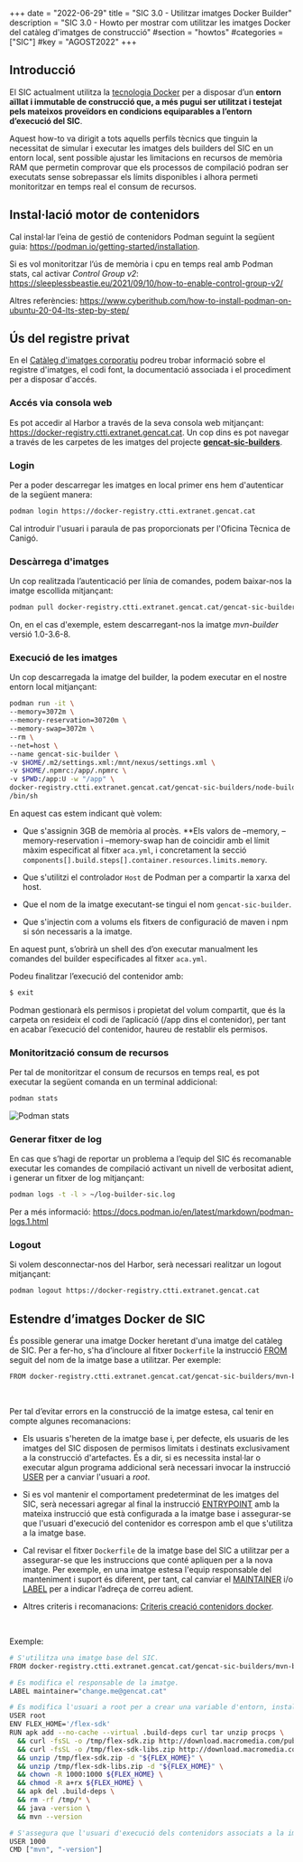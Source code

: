 +++
date        = "2022-06-29"
title       = "SIC 3.0 - Utilitzar imatges Docker Builder"
description = "SIC 3.0 - Howto per mostrar com utilitzar les imatges Docker del catàleg d'imatges de construcció"
#section     = "howtos"
#categories  = ["SIC"]
#key        = "AGOST2022"
+++

## Introducció

El SIC actualment utilitza la [tecnologia Docker](https://www.docker.com/) per a disposar d’un **entorn aïllat i immutable
de construcció que, a més pugui ser utilitzat i testejat pels mateixos proveïdors en condicions equiparables a
l’entorn d’execució del SIC**.

Aquest how-to va dirigit a tots aquells perfils tècnics que tinguin la necessitat de simular i executar les
imatges dels builders del SIC en un entorn local, sent possible ajustar les limitacions en recursos de memòria
RAM que permetin comprovar que els processos de compilació podran ser executats sense sobrepassar els límits
disponibles i alhora permeti monitoritzar en temps real el consum de recursos.

## Instal·lació motor de contenidors

Cal instal·lar l’eina de gestió de contenidors Podman seguint la següent guia:
https://podman.io/getting-started/installation.

Si es vol monitoritzar l’ús de memòria i cpu en temps real amb Podman stats, cal activar *Control Group v2*:
https://sleeplessbeastie.eu/2021/09/10/how-to-enable-control-group-v2/

Altres referències:
https://www.cyberithub.com/how-to-install-podman-on-ubuntu-20-04-lts-step-by-step/

## Ús del registre privat

En el [Catàleg d'imatges corporatiu](/sic30-serveis/cataleg-imatges/) podreu trobar informació sobre el registre
d'imatges, el codi font, la documentació associada i el procediment per a disposar d'accés.

### Accés via consola web

Es pot accedir al Harbor a través de la seva consola web mitjançant: <https://docker-registry.ctti.extranet.gencat.cat>.
Un cop dins es pot navegar a través de les carpetes de les imatges del projecte
[**gencat-sic-builders**](https://docker-registry.ctti.extranet.gencat.cat/harbor/projects/129/repositories).

### Login

Per a poder descarregar les imatges en local primer ens hem d'autenticar de la següent manera:

```bash
podman login https://docker-registry.ctti.extranet.gencat.cat
```

Cal introduir l'usuari i paraula de pas proporcionats per l'Oficina Tècnica de Canigó.

### Descàrrega d'imatges

Un cop realitzada l’autenticació per línia de comandes, podem baixar-nos la imatge escollida mitjançant:

```bash
podman pull docker-registry.ctti.extranet.gencat.cat/gencat-sic-builders/mvn-builder:1.0-3.6-8
```

On, en el cas d'exemple, estem descarregant-nos la imatge *mvn-builder* versió 1.0-3.6-8.

### Execució de les imatges

Un cop descarregada la imatge del builder, la podem executar en el nostre entorn local mitjançant:

```bash
podman run -it \
--memory=3072m \
--memory-reservation=30720m \
--memory-swap=3072m \
--rm \
--net=host \
--name gencat-sic-builder \
-v $HOME/.m2/settings.xml:/mnt/nexus/settings.xml \
-v $HOME/.npmrc:/app/.npmrc \
-v $PWD:/app:U -w "/app" \
docker-registry.ctti.extranet.gencat.cat/gencat-sic-builders/node-builder:1.0-12 \
/bin/sh
```

En aquest cas estem indicant què volem:

- Que s'assignin 3GB de memòria al procès. **Els valors de –memory, –memory-reservation i –memory-swap han de coincidir
amb el límit màxim especificat al fitxer `aca.yml`, i concretament la secció `components[].build.steps[].container.resources.limits.memory`.

- Que s'utilitzi el controlador `Host` de Podman per a compartir la xarxa del host.

- Que el nom de la imatge executant-se tingui el nom `gencat-sic-builder`.

- Que s'injectin com a volums els fitxers de configuració de maven i npm si són necessaris a la imatge.

En aquest punt, s’obrirà un shell des d’on executar manualment les comandes del builder especificades al fitxer `aca.yml`.

Podeu finalitzar l’execució del contenidor amb:
```bash
$ exit
```

<div class="message warning">
Podman gestionarà els permisos i propietat del volum compartit, que és la carpeta on resideix el codi de l’aplicacíó (/app dins el contenidor),
per tant en acabar l’execució del contenidor, haureu de restablir els permisos.
</div>

### Monitorització consum de recursos

Per tal de monitoritzar el consum de recursos en temps real, es pot executar la següent comanda en un terminal addicional:

```bash
podman stats
```

![Podman stats](/related/sic/3.0/podman-stats-monitoring.png)
</br>

### Generar fitxer de log

En cas que s’hagi de reportar un problema a l’equip del SIC és recomanable executar les comandes de compilació
activant un nivell de verbositat adient, i generar un fitxer de log mitjançant:

```bash
podman logs -t -l > ~/log-builder-sic.log
```

Per a més informació: https://docs.podman.io/en/latest/markdown/podman-logs.1.html

### Logout

Si volem desconnectar-nos del Harbor, serà necessari realitzar un logout mitjançant:

```bash
podman logout https://docker-registry.ctti.extranet.gencat.cat
```

## Estendre d’imatges Docker de SIC

És possible generar una imatge Docker heretant d'una imatge del catàleg de SIC.
Per a fer-ho, s'ha d’incloure al fitxer `Dockerfile` la instrucció [FROM](https://docs.docker.com/engine/reference/builder/#from)
seguit del nom de la imatge base a utilitzar.
Per exemple:

```bash
FROM docker-registry.ctti.extranet.gencat.cat/gencat-sic-builders/mvn-builder:1.0-3.6-8
```

</br>

Per tal d’evitar errors en la construcció de la imatge estesa, cal tenir en compte algunes recomanacions:

- Els usuaris s'hereten de la imatge base i, per defecte, els usuaris de les imatges del SIC disposen de permisos limitats i
destinats exclusivament a la construcció d'artefactes. És a dir, si es necessita instal·lar o executar algun programa addicional serà
necessari invocar la instrucció [USER](https://docs.docker.com/engine/reference/builder/#user) per a canviar l'usuari a *root*.

- Si es vol mantenir el comportament predeterminat de les imatges del SIC, serà necessari agregar al final
la instrucció [ENTRYPOINT](https://docs.docker.com/engine/reference/builder/#entrypoint) amb la mateixa instrucció que està
configurada a la imatge base i assegurar-se que l'usuari d'execució del contenidor es correspon amb el que s'utilitza a la imatge base.

- Cal revisar el fitxer `Dockerfile` de la imatge base del SIC a utilitzar per a assegurar-se que les instruccions que conté
apliquen per a la nova imatge. Per exemple, en una imatge estesa l'equip responsable del manteniment i suport és diferent, per tant, cal
canviar el [MAINTAINER](https://docs.docker.com/engine/reference/builder/#maintainer-deprecated) i/o
[LABEL](https://docs.docker.com/engine/reference/builder/#label) per a indicar l’adreça de correu adient.

- Altres criteris i recomanacions: [Criteris creació contenidors docker](/cloud-caas/dockerImages).

</br>

Exemple:

```bash
# S'utilitza una imatge base del SIC.
FROM docker-registry.ctti.extranet.gencat.cat/gencat-sic-builders/mvn-builder:1.0-2.2-8

# Es modifica el responsable de la imatge.
LABEL maintainer="change.me@gencat.cat"

# Es modifica l'usuari a root per a crear una variable d'entorn, instal·lar un programa addicional, donar permisos i eliminar fitxers innecessaris.
USER root
ENV FLEX_HOME='/flex-sdk'
RUN apk add --no-cache --virtual .build-deps curl tar unzip procps \
  && curl -fsSL -o /tmp/flex-sdk.zip http://download.macromedia.com/pub/flex/sdk/builds/flex3/flex_sdk_3.4.1.10084A.zip \
  && curl -fsSL -o /tmp/flex-sdk-libs.zip http://download.macromedia.com/pub/flex/sdk/datavisualization_sdk3.4.zip \
  && unzip /tmp/flex-sdk.zip -d "${FLEX_HOME}" \
  && unzip /tmp/flex-sdk-libs.zip -d "${FLEX_HOME}" \
  && chown -R 1000:1000 ${FLEX_HOME} \
  && chmod -R a+rx ${FLEX_HOME} \
  && apk del .build-deps \
  && rm -rf /tmp/* \
  && java -version \
  && mvn --version

# S'assegura que l'usuari d'execució dels contenidors associats a la imatge es correspongui amb l'utilitzat a la imatge base
USER 1000
CMD ["mvn", "-version"]
```